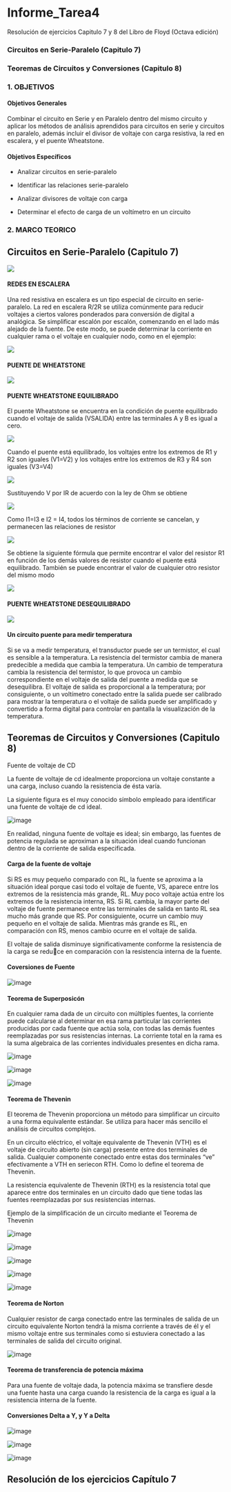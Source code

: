 # Informe_Tarea4
Resolución de ejercicios Capitulo 7 y 8 del Libro de Floyd (Octava edición)

### Circuitos en Serie-Paralelo (Capitulo 7)
### Teoremas de Circuitos y Conversiones (Capitulo 8)

### 1. OBJETIVOS


#### Objetivos Generales

Combinar el circuito en Serie y en Paralelo dentro del mismo circuito y aplicar los métodos de análisis aprendidos para circuitos en serie y circuitos en paralelo, además incluir el divisor de voltaje con carga resistiva, la red en escalera, y el puente Wheatstone.


#### Objetivos Específicos


- Analizar circuitos en serie-paralelo

- Identificar las relaciones serie-paralelo

- Analizar divisores de voltaje con carga 

- Determinar el efecto de carga de un voltímetro en un circuito 

### 2. MARCO TEORICO

## Circuitos en Serie-Paralelo (Capitulo 7)

![](https://github.com/NormaCalvopina/Informe_Tarea4/blob/main/fotos/Captura%20de%20pantalla%202022-06-28%20231006.png)

#### REDES EN ESCALERA

Una red resistiva en escalera es un tipo especial de circuito en serie-paralelo. La red en escalera R/2R se utiliza comúnmente para reducir voltajes a ciertos valores ponderados para conversión de digital a analógica.
Se simplificar escalón por escalón, comenzando en el lado más alejado de la fuente. De este modo, se puede determinar la corriente en cualquier rama o el voltaje en cualquier nodo, como en el ejemplo:

![](https://github.com/NormaCalvopina/Informe_Tarea4/blob/main/fotos/Captura%20de%20pantalla%202022-06-28%20231705.png)

#### PUENTE DE WHEATSTONE

![](https://github.com/NormaCalvopina/Informe_Tarea4/blob/main/fotos/Captura%20de%20pantalla%202022-06-28%20233454.png)

#### PUENTE WHEATSTONE EQUILIBRADO

El puente Wheatstone se encuentra en la condición de puente equilibrado cuando el voltaje de salida (VSALIDA) entre las terminales A y B es igual a cero.

![](https://github.com/NormaCalvopina/Informe_Tarea4/blob/main/fotos/Captura%20de%20pantalla%202022-06-28%20233841.png)

Cuando el puente está equilibrado, los voltajes entre los extremos de R1 y R2 son iguales (V1=V2) y los voltajes entre los extremos de R3 y R4 son iguales (V3=V4)

![](https://github.com/NormaCalvopina/Informe_Tarea4/blob/main/fotos/Captura%20de%20pantalla%202022-06-28%20233925.png)

Sustituyendo V por IR de acuerdo con la ley de Ohm se obtiene

![](https://github.com/NormaCalvopina/Informe_Tarea4/blob/main/fotos/Captura%20de%20pantalla%202022-06-28%20234628.png)

Como I1=I3 e I2 = I4, todos los términos de corriente se cancelan, y permanecen las relaciones de resistor

![](https://github.com/NormaCalvopina/Informe_Tarea4/blob/main/fotos/Captura%20de%20pantalla%202022-06-28%20234641.png)

Se obtiene la siguiente fórmula que permite encontrar el valor del resistor R1 en función de los demás valores de resistor cuando el puente está equilibrado. También se puede encontrar el valor de cualquier otro resistor del mismo modo

![](https://github.com/NormaCalvopina/Informe_Tarea4/blob/main/fotos/Captura%20de%20pantalla%202022-06-28%20234656.png)

#### PUENTE WHEATSTONE DESEQUILIBRADO

![](https://github.com/NormaCalvopina/Informe_Tarea4/blob/main/fotos/Captura%20de%20pantalla%202022-06-28%20235901.png)

#### Un circuito puente para medir temperatura

Si se va a medir temperatura, el transductor puede ser un termistor, el cual es sensible a la temperatura. La resistencia del termistor cambia de manera predecible a medida que cambia la temperatura. Un cambio de temperatura cambia la resistencia del termistor, lo que provoca un cambio correspondiente en el voltaje de salida del puente a medida que se desequilibra. El voltaje de salida es proporcional a la temperatura; por consiguiente, o un voltímetro conectado entre la salida puede ser calibrado para mostrar la temperatura o el voltaje de salida puede ser amplificado y convertido a forma digital para controlar en pantalla la visualización de la temperatura.

##  Teoremas de Circuitos y Conversiones (Capitulo 8)

Fuente de voltaje de CD

La fuente de voltaje de cd idealmente proporciona un voltaje constante a una carga, incluso cuando la resistencia de ésta varía.

La siguiente figura es el muy conocido símbolo empleado para identificar una fuente de voltaje de cd ideal.

![image](https://user-images.githubusercontent.com/105259381/176596588-78d7f4fd-cf11-4ab3-863a-af2412d709d9.png)

En realidad, ninguna fuente de voltaje es ideal; sin embargo, las fuentes de potencia regulada se aproximan a la situación ideal cuando funcionan dentro de la corriente de salida especificada.

#### Carga de la fuente de voltaje

Si RS es muy pequeño comparado con RL, la fuente se aproxima a la situación ideal porque casi todo el voltaje de fuente, VS, aparece entre los extremos de la resistencia más grande, RL. Muy poco voltaje actúa entre los extremos de la resistencia interna, RS. Si RL cambia, la mayor parte del voltaje de fuente permanece entre las terminales de salida en tanto RL sea mucho más grande que RS. Por consiguiente, ocurre un cambio muy pequeño en el voltaje de salida. Mientras más grande es RL, en comparación con RS, menos cambio ocurre en el voltaje de salida.

El voltaje de salida disminuye significativamente conforme la resistencia de la carga se reduce en comparación con la resistencia interna de la fuente.

#### Coversiones de Fuente

![image](https://user-images.githubusercontent.com/105259381/176599543-3fe6bd5b-95a2-4e26-9c3c-ce4043efc597.png)

#### Teorema de Superposicón

En cualquier rama dada de un circuito con múltiples fuentes, la corriente puede calcularse al determinar en esa rama particular las corrientes producidas por cada fuente que actúa sola, con todas las demás fuentes reemplazadas por sus resistencias internas. La corriente total en la rama es la suma algebraica de las corrientes individuales presentes en dicha rama. 

![image](https://user-images.githubusercontent.com/105259381/176600566-207a1b15-4df5-4e58-9481-91b777419f1b.png)


![image](https://user-images.githubusercontent.com/105259381/176601225-24c17faf-f663-415b-a7ba-59c4f3a7a011.png)

![image](https://user-images.githubusercontent.com/105259381/176601542-d16276ae-9107-4ce4-9cfc-17d025a13409.png)

#### Teorema de Thevenin

El teorema de Thevenin proporciona un método para simplificar un circuito a una forma equivalente estándar. Se utiliza para hacer más sencillo el análisis de circuitos complejos.

En un circuito eléctrico, el voltaje equivalente de Thevenin (VTH) es el voltaje de circuito abierto (sin carga) presente entre dos terminales de salida. 
Cualquier componente conectado entre estas dos terminales “ve” efectivamente a VTH en seriecon RTH. Como lo define el teorema de Thevenin.

La resistencia equivalente de Thevenin (RTH) es la resistencia total que aparece entre dos terminales en un circuito dado que tiene todas las fuentes reemplazadas por sus resistencias internas.

Ejemplo de la simplificación de un circuito mediante el Teorema de Thevenin

![image](https://user-images.githubusercontent.com/105259381/176601966-003b438c-a7c9-4874-9a44-310a3bc9e66d.png)

![image](https://user-images.githubusercontent.com/105259381/176602002-861f1dbe-cbe6-4855-8095-03088b1d849e.png)

![image](https://user-images.githubusercontent.com/105259381/176602016-f142a259-b784-4a03-a6b3-45294928331b.png)

![image](https://user-images.githubusercontent.com/105259381/176604937-f97054ef-8e3f-4d5d-bd6b-bd632c4ea626.png)

![image](https://user-images.githubusercontent.com/105259381/176605823-3b315125-3a4c-44e9-9239-1bbcf1acbad4.png)

#### Teorema de Norton

Cualquier resistor de carga conectado entre las terminales de salida de un circuito equivalente Norton tendrá la misma corriente a través de él y el mismo voltaje entre sus terminales como si estuviera conectado a las terminales de salida del circuito original.

![image](https://user-images.githubusercontent.com/105259381/176606440-1436283d-1c29-4c8e-a8e4-40d43ea445ea.png)

#### Teorema de transferencia de potencia máxima 

Para una fuente de voltaje dada, la potencia máxima se transfiere desde una fuente hasta una carga cuando la resistencia de la carga es igual a la resistencia interna de la fuente.

#### Conversiones Delta a Y, y Y a Delta

![image](https://user-images.githubusercontent.com/105259381/176608228-847ce084-72d6-4a95-8437-a35d2cc1f7c9.png)


![image](https://user-images.githubusercontent.com/105259381/176607701-c5e5805f-ca9e-454c-8467-99e031158d22.png)


![image](https://user-images.githubusercontent.com/105259381/176608143-2813b299-ea39-4dfa-ae28-13980b2b2784.png)


## Resolución de los ejercicios Capítulo 7 

